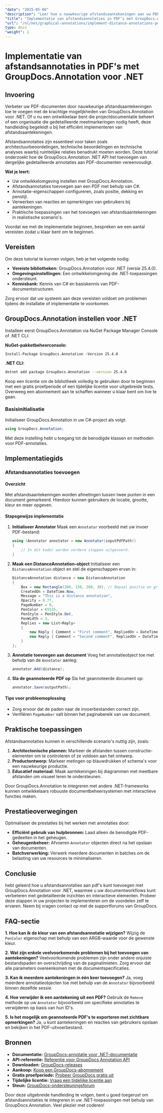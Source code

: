```yaml
---
"date": "2025-05-06"
"description": "Leer hoe u nauwkeurige afstandsaantekeningen aan uw PDF-documenten kunt toevoegen met GroupDocs.Annotation voor .NET. Deze handleiding behandelt de installatie, configuratie en praktische toepassingen."
"title": "Implementatie van afstandsannotaties in PDF's met GroupDocs.Annotation voor .NET"
"url": "/nl/net/graphical-annotations/implement-distance-annotations-pdfs-groupdocs-dotnet/"
type: docs
"weight": 1
---
```


# Implementatie van afstandsannotaties in PDF's met GroupDocs.Annotation voor .NET

## Invoering

Verbeter uw PDF-documenten door nauwkeurige afstandsaantekeningen toe te voegen met de krachtige mogelijkheden van GroupDocs.Annotation voor .NET. Of u nu een ontwikkelaar bent die projectdocumentatie beheert of een organisatie die gedetailleerde meetmarkeringen nodig heeft, deze handleiding begeleidt u bij het efficiënt implementeren van afstandsaantekeningen.

Afstandsannotaties zijn essentieel voor taken zoals architectuurbeoordelingen, technische beoordelingen en technische analyses waarbij ruimtelijke relaties benadrukt moeten worden. Deze tutorial onderzoekt hoe de GroupDocs.Annotation .NET API het toevoegen van dergelijke gedetailleerde annotaties aan PDF-documenten vereenvoudigt.

**Wat je leert:**
- Uw ontwikkelomgeving instellen met GroupDocs.Annotation.
- Afstandsannotaties toevoegen aan een PDF met behulp van C#.
- Annotatie-eigenschappen configureren, zoals positie, dekking en penstijl.
- Verwerken van reacties en opmerkingen van gebruikers bij aantekeningen.
- Praktische toepassingen van het toevoegen van afstandsaantekeningen in realistische scenario's.

Voordat we met de implementatie beginnen, bespreken we een aantal vereisten zodat u klaar bent om te beginnen.

## Vereisten

Om deze tutorial te kunnen volgen, heb je het volgende nodig:
- **Vereiste bibliotheken:** GroupDocs.Annotation voor .NET (versie 25.4.0).
- **Omgevingsinstellingen:** Een ontwikkelomgeving die .NET-toepassingen ondersteunt.
- **Kennisbank:** Kennis van C# en basiskennis van PDF-documentstructuren.

Zorg ervoor dat uw systeem aan deze vereisten voldoet om problemen tijdens de installatie of implementatie te voorkomen.

## GroupDocs.Annotation instellen voor .NET

Installeer eerst GroupDocs.Annotation via NuGet Package Manager Console of .NET CLI:

**NuGet-pakketbeheerconsole:**
```shell
Install-Package GroupDocs.Annotation -Version 25.4.0
```

**.NET CLI:**
```bash
dotnet add package GroupDocs.Annotation --version 25.4.0
```

Koop een licentie om de bibliotheek volledig te gebruiken door te beginnen met een gratis proefperiode of een tijdelijke licentie voor uitgebreide tests. Overweeg een abonnement aan te schaffen wanneer u klaar bent om live te gaan.

### Basisinitialisatie

Initialiseer GroupDocs.Annotation in uw C#-project als volgt:
```csharp
using GroupDocs.Annotation;
```

Met deze instelling hebt u toegang tot de benodigde klassen en methoden voor PDF-annotaties.

## Implementatiegids

### Afstandsannotaties toevoegen

#### Overzicht

Met afstandsaantekeningen worden afmetingen tussen twee punten in een document gemarkeerd. Hierdoor kunnen gebruikers de locatie, grootte, kleur en meer opgeven.

#### Stapsgewijze implementatie
1. **Initialiseer Annotator**
   Maak een `Annotator` voorbeeld met uw invoer PDF-bestand:
   ```csharp
   using (Annotator annotator = new Annotator(inputPdfPath))
   {
       // In dit kader worden verdere stappen uitgevoerd.
   }
   ```
2. **Maak een DistanceAnnotation-object**
   Initialiseer een `DistanceAnnotation` object en stel de eigenschappen ervan in:
   ```csharp
   DistanceAnnotation distance = new DistanceAnnotation
   {
       Box = new Rectangle(200, 150, 200, 30), // Bepaal positie en grootte.
       CreatedOn = DateTime.Now,
       Message = "This is a distance annotation",
       Opacity = 0.7f,
       PageNumber = 0,
       PenColor = 65535,
       PenStyle = PenStyle.Dot,
       PenWidth = 3,
       Replies = new List<Reply>
       {
           new Reply { Comment = "First comment", RepliedOn = DateTime.Now },
           new Reply { Comment = "Second comment", RepliedOn = DateTime.Now }
       }
   };
   ```
3. **Annotatie toevoegen aan document**
   Voeg het annotatieobject toe met behulp van de `Annotator` aanleg:
   ```csharp
   annotator.Add(distance);
   ```
4. **Sla de geannoteerde PDF op**
   Sla het geannoteerde document op:
   ```csharp
   annotator.Save(outputPath);
   ```

#### Tips voor probleemoplossing
- Zorg ervoor dat de paden naar de invoerbestanden correct zijn.
- Verifiëren `PageNumber` valt binnen het paginabereik van uw document.

## Praktische toepassingen

Afstandsannotaties kunnen in verschillende scenario's nuttig zijn, zoals:
1. **Architectonische plannen:** Markeer de afstanden tussen constructie-elementen om te controleren of ze voldoen aan het ontwerp.
2. **Productontwerp:** Markeer metingen op blauwdrukken of schema's voor een nauwkeurige productie.
3. **Educatief materiaal:** Maak aantekeningen bij diagrammen met meetbare afstanden om visueel leren te ondersteunen.

Door GroupDocs.Annotation te integreren met andere .NET-frameworks kunnen ontwikkelaars robuuste documentbeheersystemen met interactieve functies maken.

## Prestatieoverwegingen

Optimaliseer de prestaties bij het werken met annotaties door:
- **Efficiënt gebruik van hulpbronnen:** Laad alleen de benodigde PDF-gedeelten in het geheugen.
- **Geheugenbeheer:** Afvoeren `Annotator` objecten direct na het opslaan van documenten.
- **Batchverwerking:** Verwerk meerdere documenten in batches om de belasting van uw resources te minimaliseren.

## Conclusie

hebt geleerd hoe u afstandsannotaties aan pdf's kunt toevoegen met GroupDocs.Annotation voor .NET, waarmee u uw documentworkflows kunt verbeteren met gedetailleerde inzichten en interactieve elementen. Probeer deze stappen in uw projecten te implementeren om de voordelen zelf te ervaren. Neem bij vragen contact op met de supportforums van GroupDocs.

## FAQ-sectie

**1. Hoe kan ik de kleur van een afstandsannotatie wijzigen?**
   Wijzig de `PenColor` eigenschap met behulp van een ARGB-waarde voor de gewenste kleur.

**2. Wat zijn enkele veelvoorkomende problemen bij het toevoegen van aantekeningen?**
   Veelvoorkomende problemen zijn onder andere onjuiste bestandspaden en overschrijding van de paginalimieten. Zorg ervoor dat alle parameters overeenkomen met de documentspecificaties.

**3. Kan ik meerdere aantekeningen in één keer toevoegen?**
   Ja, voeg meerdere annotatieobjecten toe met behulp van de `Annotator` bijvoorbeeld binnen dezelfde sessie.

**4. Hoe verwijder ik een aantekening uit een PDF?**
   Gebruik de `Remove` methode op uw `Annotator` bijvoorbeeld om specifieke annotaties te verwijderen op basis van hun ID's.

**5. Is het mogelijk om geannoteerde PDF's te exporteren met zichtbare opmerkingen?**
   Ja, u kunt aantekeningen en reacties van gebruikers opslaan en bekijken in het PDF-uitvoerbestand.

## Bronnen
- **Documentatie:** [GroupDocs-annotatie voor .NET-documentatie](https://docs.groupdocs.com/annotation/net/)
- **API-referentie:** [Referentie voor GroupDocs Annotation API](https://reference.groupdocs.com/annotation/net/)
- **Downloaden:** [GroupDocs-releases](https://releases.groupdocs.com/annotation/net/)
- **Aankoop:** [Koop een GroupDocs-abonnement](https://purchase.groupdocs.com/buy)
- **Gratis proefperiode:** [Probeer GroupDocs gratis uit](https://releases.groupdocs.com/annotation/net/)
- **Tijdelijke licentie:** [Vraag een tijdelijke licentie aan](https://purchase.groupdocs.com/temporary-license/)
- **Steun:** [GroupDocs-ondersteuningsforum](https://forum.groupdocs.com/c/annotation/) 

Door deze uitgebreide handleiding te volgen, bent u goed toegerust om afstandsannotaties te integreren in uw .NET-toepassingen met behulp van GroupDocs.Annotation. Veel plezier met coderen!